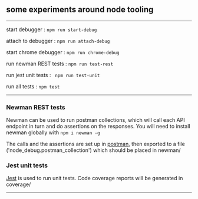 ## some experiments around node tooling
---
start debugger : ``` npm run start-debug ```

attach to debugger : ``` npm run attach-debug ```

start chrome debugger : ``` npm run chrome-debug ```

run newman REST tests : ``` npm run test-rest ```

run jest unit tests : ``` npm run test-unit```

run all tests : ``` npm test ```

---

### Newman REST tests

Newman can be used to run postman collections, which will call each API endpoint in turn and do assertions on the responses. You will need to install newman globally with ``` npm i newman -g ```

The calls and the assertions are set up in [postman](https://www.getpostman.com/), then exported to a file ('node_debug.postman_collection') which should be placed in newman/

### Jest unit tests

[Jest](https://www.npmjs.com/package/jest-cli) is used to run unit tests. Code coverage reports will be generated in coverage/

 ---
